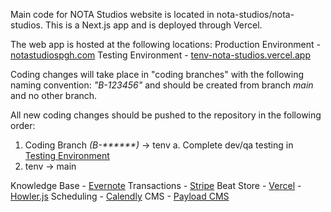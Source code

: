 Main code for NOTA Studios website is located in nota-studios/nota-studios. This is a Next.js app and is deployed through Vercel.

The web app is hosted at the following locations:
Production Environment - [notastudiospgh.com](https://notastudiospgh.com)
Testing Environment    - [tenv-nota-studios.vercel.app](https://tenv-nota-studios.vercel.app)

Coding changes will take place in "coding branches" with the following naming convention: _"B-123456"_ and should be created from branch _main_ and no other branch. 

All new coding changes should be pushed to the repository in the following order:
 1. Coding Branch _(B-******)_ -> tenv
    a. Complete dev/qa testing in [Testing Environment](https://tenv-nota-studios.vercel.app)
 2. tenv -> main


Knowledge Base   - [Evernote](https://evernote.com/)
Transactions     - [Stripe](https://docs.stripe.com/api)
    Beat Store   - [Vercel](https://vercel.com/templates/next.js/nextjs-commerce)
                 - [Howler.js](https://howlerjs.com/)
Scheduling       - [Calendly](https://calendly.com/)
CMS              - [Payload CMS](https://payloadcms.com/)